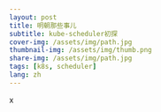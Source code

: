 ```yaml
---
layout: post
title: 明朝那些事儿
subtitle: kube-scheduler初探
cover-img: /assets/img/path.jpg
thumbnail-img: /assets/img/thumb.png
share-img: /assets/img/path.jpg
tags: [k8s, scheduler]
lang: zh
---
```


x